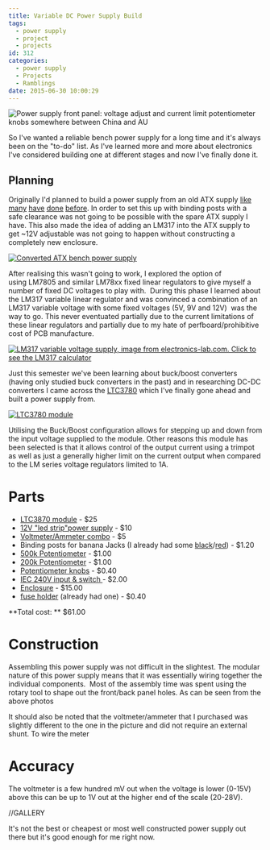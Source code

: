 ```yaml
---
title: Variable DC Power Supply Build
tags:
  - power supply
  - project
  - projects
id: 312
categories:
  - power supply
  - Projects
  - Ramblings
date: 2015-06-30 10:00:29
---
```


![Power supply front panel: voltage adjust and current limit potentiometer knobs somewhere between China and AU](/images/variable-dc-power-supply-1.jpg)

So I've wanted a reliable bench power supply for a long time and it's always been on the "to-do" list.<!--more--> As I've learned more and more about electronics I've considered building one at different stages and now I've finally done it.

## Planning

Originally I'd planned to build a power supply from an old ATX supply [like](http://www.makeuseof.com/tag/how-to-make-a-bench-power-supply-from-an-old-atx-psu/) [many](http://makezine.com/projects/computer-power-supply-to-bench-power-supply-adapter/) [have](http://www.wikihow.com/Convert-a-Computer-ATX-Power-Supply-to-a-Lab-Power-Supply) [done](http://www.instructables.com/id/ATX--%3E-Lab-Bench-Power-Supply-Conversion/) [before](https://www.youtube.com/watch?v=z2oSFpKh_Uw). In order to set this up with binding posts with a safe clearance was not going to be possible with the spare ATX supply I have. This also made the idea of adding an LM317 into the ATX supply to get ~12V adjustable was not going to happen without constructing a completely new enclosure.

[![Converted ATX bench power supply](/images/variable-dc-power-supply-2.jpg)](http://lowpowerlab.com/blog/2013/01/18/simple-atx-bench-power-supply/)

After realising this wasn't going to work, I explored the option of using LM7805 and similar LM78xx fixed linear regulators to give myself a number of fixed DC voltages to play with.  During this phase I learned about the LM317 variable linear regulator and was convinced a combination of an LM317 variable voltage with some fixed voltages (5V, 9V and 12V)  was the way to go. This never eventuated partially due to the current limitations of these linear regulators and partially due to my hate of perfboard/prohibitive cost of PCB manufacture.

[![LM317 variable voltage supply, image from electronics-lab.com. Click to see the LM317 calculator](/images/variable-dc-power-supply-3.gif)](http://www.electronics-lab.com/articles/LM317/)

Just this semester we've been learning about buck/boost converters (having only studied buck converters in the past) and in researching DC-DC converters I came across the [LTC3780](http://lmgtfy.com/?q=LTC3780) which I've finally gone ahead and built a power supply from.

[![LTC3780 module](/images/variable-dc-power-supply-4.jpg)](http://ecx.images-amazon.com/images/I/51cLKt543pL._SX300_.jpg)

Utilising the Buck/Boost configuration allows for stepping up and down from the input voltage supplied to the module. Other reasons this module has been selected is that it allows control of the output current using a trimpot as well as just a generally higher limit on the current output when compared to the LM series voltage regulators limited to 1A.

# Parts

*   [LTC3870 module](http://www.ebay.com.au/itm/251768965445?_trksid=p2060353.m2749.l2649&amp;ssPageName=STRK%3AMEBIDX%3AIT) - $25
*   [12V "led strip"power supply](http://www.ebay.com.au/itm/281631151355?_trksid=p2060353.m2749.l2649&amp;ssPageName=STRK%3AMEBIDX%3AIT) - $10
*   [Voltmeter/Ammeter combo](http://www.aliexpress.com/item/DC-3-5-30V-0-50A-Dual-LED-Digital-Volt-meter-Ammete-Voltage-AMP-Power-free/1603140893.html) - $5
*   Binding posts for banana Jacks (I already had some [black](http://aud.dx.com/product/jtron-4mm-binding-post-jack-for-banana-plug-test-probe-connector-black-10-pcs-961386164)/[red](http://aud.dx.com/product/jtron-4mm-binding-post-jacks-for-banana-plug-test-probe-connector-red-10-pcs-961386465)) - $1.20
*   [500k Potentiometer](http://www.ebay.com.au/itm/250939933959?_trksid=p2060353.m2749.l2649&amp;ssPageName=STRK%3AMEBIDX%3AIT) - $1.00
*   [200k Potentiometer](http://www.ebay.com.au/itm/250939934330?_trksid=p2060353.m2749.l2649&amp;ssPageName=STRK%3AMEBIDX%3AIT) - $1.00
*   [Potentiometer knobs](http://www.ebay.com.au/itm/141544409464?_trksid=p2060353.m2749.l2649) - $0.40
*   [IEC 240V input &amp; switch ](http://www.ebay.com.au/itm/141544409464?_trksid=p2060353.m2749.l2649)- $2.00
*   [Enclosure](http://www.jaycar.com.au/Enclosures-%26-Panel-Hardware/Plastic-Boxes/Instrument/Pro-Quality-Instrument-Case---200-x-160-x-70mm/p/HB5912) - $15.00
*   [fuse holder](http://www.ebay.com.au/itm/New-5Pcs-Black-AC-15A-125V-Screw-Cap-Panel-Mounted-5-x-20mm-Fuse-Holder-/221551511558?pt=LH_DefaultDomain_15&amp;hash=item33957fc806) (already had one) - $0.40

**Total cost: ** $61.00

# Construction

Assembling this power supply was not difficult in the slightest. The modular nature of this power supply means that it was essentially wiring together the individual components.  Most of the assembly time was spent using the rotary tool to shape out the front/back panel holes. As can be seen from the above photos

It should also be noted that the voltmeter/ammeter that I purchased was slightly different to the one in the picture and did not require an external shunt. To wire the meter

# Accuracy

The voltmeter is a few hundred mV out when the voltage is lower (0-15V) above this can be up to 1V out at the higher end of the scale (20-28V).

//GALLERY

It's not the best or cheapest or most well constructed power supply out there but it's good enough for me right now.
